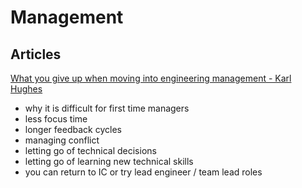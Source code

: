 # Management

## Articles

[What you give up when moving into engineering management - Karl Hughes](https://stackoverflow.blog/2022/02/23/what-you-give-up-when-moving-into-engineering-management/)

-   why it is difficult for first time managers
-   less focus time
-   longer feedback cycles
-   managing conflict
-   letting go of technical decisions
-   letting go of learning new technical skills
-   you can return to IC or try lead engineer / team lead roles

